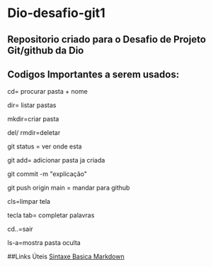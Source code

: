 # Dio-desafio-git1
## Repositorio criado para o Desafio de Projeto Git/github da Dio

## Codigos Importantes a serem usados:

cd= procurar pasta + nome

dir= listar pastas

mkdir=criar pasta

del/ rmdir=deletar

git status = ver onde esta

git add= adicionar pasta ja criada

git commit -m "explicação"

git push origin main = mandar para github

cls=limpar tela

tecla tab= completar palavras

cd..=sair

ls-a=mostra pasta oculta


##Links Úteis
[Sintaxe Basica Markdown](https://www.markdownguide.org/)

